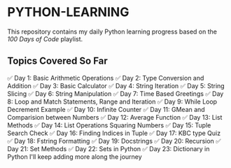 # PYTHON-LEARNING

This repository contains my daily Python learning progress based on the *100 Days of Code* playlist.

## Topics Covered So Far
✅ Day 1: Basic Arithmetic Operations
✅ Day 2: Type Conversion and Addition
✅ Day 3: Basic Calculator
✅ Day 4: String Iteration
✅ Day 5: String Slicing
✅ Day 6: String Manipulation
✅ Day 7: Time Based Greetings
✅ Day 8: Loop and Match Statements, Range and Iteration
✅ Day 9: While Loop Decrement Example
✅ Day 10: Infinite Counter
✅ Day 11: GMean and Comparision between Numbers
✅ Day 12: Average Function
✅ Day 13: List Methods
✅ Day 14: List Operations Squaring Numbers
✅ Day 15: Tuple Search Check
✅ Day 16: Finding Indices in Tuple
✅ Day 17: KBC type Quiz   
✅ Day 18: Fstring Formatting
✅ Day 19: Docstrings
✅ Day 20: Recursion
✅ Day 21: Set Methods
✅ Day 22: Sets in Python
✅ Day 23: Dictionary in Python
I'll keep adding more along the journey

